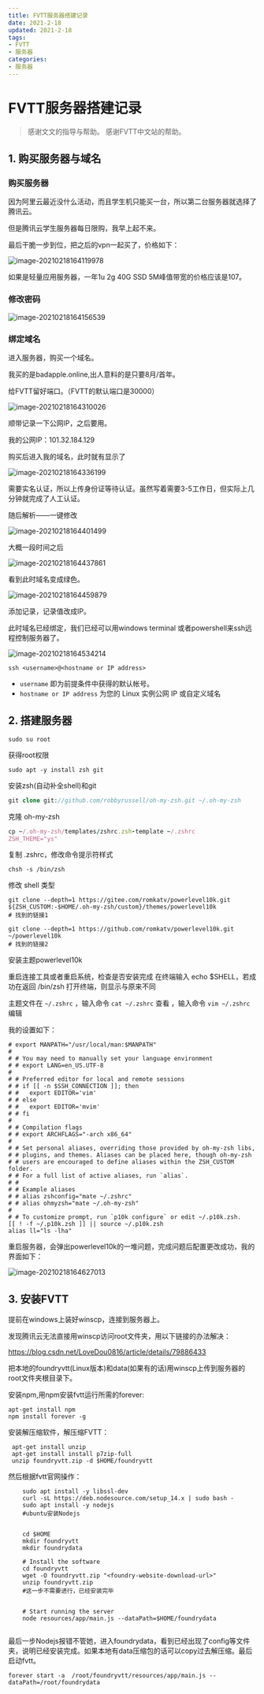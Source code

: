 ```yaml
---
title: FVTT服务器搭建记录
date: 2021-2-18
updated: 2021-2-18
tags: 
- FVTT
- 服务器
categories:
- 服务器
---
```


#  FVTT服务器搭建记录



> 感谢文文的指导与帮助。
> 感谢FVTT中文站的帮助。

## 1. 购买服务器与域名

### 购买服务器

因为阿里云最近没什么活动，而且学生机只能买一台，所以第二台服务器就选择了腾讯云。

但是腾讯云学生服务器每日限购，我早上起不来。



最后干脆一步到位，把之后的vpn一起买了，价格如下：

![image-20210218164119978](https://gitee.com/DF-Master/yidapicbed/raw/master/markdown/20210218164120.png)

如果是轻量应用服务器，一年1u 2g 40G SSD 5M峰值带宽的价格应该是107。



### 修改密码

![image-20210218164156539](https://gitee.com/DF-Master/yidapicbed/raw/master/markdown/20210218164156.png)


### 绑定域名

进入服务器，购买一个域名。

我买的是badapple.online,出人意料的是只要8月/首年。



给FVTT留好端口。（FVTT的默认端口是30000）

![image-20210218164310026](https://gitee.com/DF-Master/yidapicbed/raw/master/markdown/20210218164310.png)

顺带记录一下公网IP，之后要用。

我的公网IP：101.32.184.129





购买后进入我的域名，此时就有显示了

![image-20210218164336199](https://gitee.com/DF-Master/yidapicbed/raw/master/markdown/20210218164336.png)

需要实名认证，所以上传身份证等待认证。虽然写着需要3-5工作日，但实际上几分钟就完成了人工认证。



随后解析——一键修改

![image-20210218164401499](https://gitee.com/DF-Master/yidapicbed/raw/master/markdown/20210218164401.png)

大概一段时间之后

![image-20210218164437861](https://gitee.com/DF-Master/yidapicbed/raw/master/markdown/20210218164437.png)

看到此时域名变成绿色。

![image-20210218164459879](https://gitee.com/DF-Master/yidapicbed/raw/master/markdown/20210218164459.png)

添加记录，记录值改成IP。

此时域名已经绑定，我们已经可以用windows terminal 或者powershell来ssh远程控制服务器了。

![image-20210218164534214](https://gitee.com/DF-Master/yidapicbed/raw/master/markdown/20210218164534.png)

```
ssh <username>@<hostname or IP address>
```

- `username` 即为前提条件中获得的默认帐号。
- `hostname or IP address` 为您的 Linux 实例公网 IP 或自定义域名

## 2. 搭建服务器

```
sudo su root
```

 获得root权限



```undefined
sudo apt -y install zsh git
```

安装zsh(自动补全shell)和git



```php
git clone git://github.com/robbyrussell/oh-my-zsh.git ~/.oh-my-zsh
```

克隆 oh-my-zsh



```ruby
cp ~/.oh-my-zsh/templates/zshrc.zsh-template ~/.zshrc
ZSH_THEME="ys"
```

复制 .zshrc，修改命令提示符样式

```undefined
chsh -s /bin/zsh
```

修改 shell 类型



```
git clone --depth=1 https://gitee.com/romkatv/powerlevel10k.git ${ZSH_CUSTOM:-$HOME/.oh-my-zsh/custom}/themes/powerlevel10k
# 找到的链接1

git clone --depth=1 https://github.com/romkatv/powerlevel10k.git ~/powerlevel10k 
# 找到的链接2
```

安装主题powerlevel10k

重启连接工具或者重启系统，检查是否安装完成
		在终端输入 echo $SHELL，若成功在返回 /bin/zsh
		打开终端，则显示与原来不同

主题文件在 `~/.zshrc` ，输入命令 `cat ~/.zshrc` 查看 ，输入命令 `vim ~/.zshrc` 编辑	

我的设置如下：

```
# export MANPATH="/usr/local/man:$MANPATH"
#
# # You may need to manually set your language environment
# # export LANG=en_US.UTF-8
#
# # Preferred editor for local and remote sessions
# # if [[ -n $SSH_CONNECTION ]]; then
# #   export EDITOR='vim'
# # else
# #   export EDITOR='mvim'
# # fi
#
# # Compilation flags
# # export ARCHFLAGS="-arch x86_64"
#
# # Set personal aliases, overriding those provided by oh-my-zsh libs,
# # plugins, and themes. Aliases can be placed here, though oh-my-zsh
# # users are encouraged to define aliases within the ZSH_CUSTOM folder.
# # For a full list of active aliases, run `alias`.
# #
# # Example aliases
# # alias zshconfig="mate ~/.zshrc"
# # alias ohmyzsh="mate ~/.oh-my-zsh"
#
# # To customize prompt, run `p10k configure` or edit ~/.p10k.zsh.
[[ ! -f ~/.p10k.zsh ]] || source ~/.p10k.zsh
alias ll="ls -lha"
```

重启服务器，会弹出powerlevel10k的一堆问题，完成问题后配置更改成功，我的界面如下：

![image-20210218164627013](https://gitee.com/DF-Master/yidapicbed/raw/master/markdown/20210218164627.png)



## 3. 安装FVTT

提前在windows上装好winscp，连接到服务器上。

发现腾讯云无法直接用winscp访问root文件夹，用以下链接的办法解决：

https://blog.csdn.net/LoveDou0816/article/details/79886433

把本地的foundryvtt(Linux版本)和data(如果有的话)用winscp上传到服务器的root文件夹根目录下。

安装npm,用npm安装fvtt运行所需的forever:

```
apt-get install npm
npm install forever -g
```

安装解压缩软件，解压缩FVTT：

```
 apt-get install unzip
 apt-get install install p7zip-full
 unzip foundryvtt.zip -d $HOME/foundryvtt
```

然后根据fvtt官网操作：

```
	sudo apt install -y libssl-dev
	curl -sL https://deb.nodesource.com/setup_14.x | sudo bash -
	sudo apt install -y nodejs
	#ubuntu安装Nodejs
	
	
	cd $HOME
	mkdir foundryvtt
	mkdir foundrydata
	
	# Install the software
	cd foundryvtt
	wget -O foundryvtt.zip "<foundry-website-download-url>"
	unzip foundryvtt.zip
	#这一步不需要进行，已经安装完毕
	
	
	# Start running the server
	node resources/app/main.js --dataPath=$HOME/foundrydata
	
```

最后一步Nodejs报错不管她，进入foundrydata，看到已经出现了config等文件夹，说明已经安装完成。如果本地有data压缩包的话可以copy过去解压缩。最后启动fvtt。



```
forever start -a  /root/foundryvtt/resources/app/main.js --dataPath=/root/foundrydata
```

